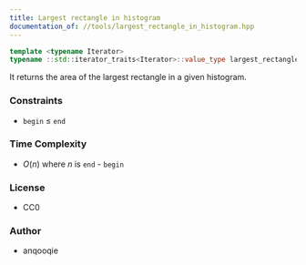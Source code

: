 ```yaml
---
title: Largest rectangle in histogram
documentation_of: //tools/largest_rectangle_in_histogram.hpp
---
```


```cpp
template <typename Iterator>
typename ::std::iterator_traits<Iterator>::value_type largest_rectangle_in_histogram(Iterator begin, Iterator end);
```

It returns the area of the largest rectangle in a given histogram.

### Constraints
- `begin` $\leq$ `end`

### Time Complexity
- $O(n)$ where $n$ is `end` - `begin`

### License
- CC0

### Author
- anqooqie
